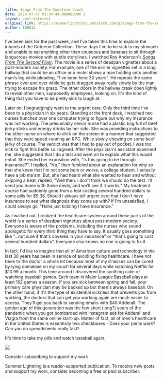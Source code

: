 ```yaml
---
title: Songs From The Comatose Couch
date: 2023-07-07 01:34:44.000000000 Z
layout: post-external
original_link: https://summerlightning.substack.com/p/songs-from-the-comatose-couch
author: 100013
---
```


I've been sick for the past week, and I've taken this time to explore the innards of the Criterion Collection. These days I've to be sick to my stomach and unable to eat anything other than couscous and bananas to sit through languorous movies with subtle storylines. I watched Roy Anderson's _[Songs From The Second Floor](https://letterboxd.com/film/songs-from-the-second-floor/)_. The movie is a series of deadpan vignettes about a post-modern society. For example, one of the earlier vignettes set in a long hallway that could be an office or a motel shows a man holding onto another man's leg while pleading, "I've been here 30 years". He repeats the same phrase over and over while he gets dragged away really slowly by the man trying to escape his grasp. The other doors in the hallway creak open lightly to reveal other men, supposedly employees, looking on. It's the kind of thing that you have to be pretty sick to laugh at.

Later on, I begrudgingly went to the urgent care. Only the third time I've been to a physician in six years. Standing at the front desk, I watched two nurses hunched over one computer trying to figure out why my insurance was not working. The presumably senior nurse had a plastic bag full of beef jerky sticks and energy drinks by her side. She was providing instructions to the other nurse on where to click on the screen in a manner that suggested that they were speed-running an RPG. While slowly chewing on some beef jerky of course. The verdict was that I had to pay out of pocket. I was too sick to fight this battle so I agreed. After the physician's assistant examined me, she suggested that I do a test and went on to explain what this would entail. She ended her exposition with, "Is this going to be through insurance?". I replied, "No," then fumbled about an explanation for why so that she knew that I'm not some bum or worse, a college student. I actually have a job ma'am. But, she had heard what she wanted to hear and without skipping a beat, replied, "Well then. I don't think we should do the test. I'll send you home with these meds, and we'll see if it works." My treatment course had suddenly gone from a test costing several hundred dollars to some pills for $9.38. Should I always tell urgent care that I don't have insurance to see what diagnosis they come up with? If I'm unsatisfied, I could always go, "Haha just kidding I have insurance."

As I walked out, I realized the healthcare system around these parts of the world is a series of deadpan vignettes about post-modern society. Everyone is aware of the problems, including the nurses who sound apologetic for every third thing they have to say. It usually goes something like "...not sure if that's covered in your insurance" or "that's going to cost several hundred dollars". Everyone also knows no one is going to fix it.

In fact, I'd like to imagine that all of American culture and technology in the last 30 years has been in service of avoiding fixing healthcare. I have not been to the doctor a whole lot because most of my illnesses can be cured by lying comatose on my couch for several days while watching Netflix for $10.99 a month. This time around I discovered the soothing calm of watching baseball games. Each team in Major League Baseball plays at least 162 games a season. If you are sick between spring and fall, your primary care physician may be backed up but there's always baseball. On the other hand, if it's the type of existential sickness that prevents you from working, the doctors that can get you working again are much easier to access. They'll get you back to sending emails with $40 Adderall. The golden age of this generation was the few short (long?) years of the pandemic when you got bombarded with Instagram ads for Adderall and Viagra from the same online start-up. Matter of fact, all of men's healthcare in the United States is essentially two checkboxes - Does your penis work? Can you do spreadsheets really fast?

It's time to take my pills and watch baseball again.

[![](https://substackcdn.com/image/fetch/w_1456,c_limit,f_auto,q_auto:good,fl_progressive:steep/https%3A%2F%2Fsubstack-post-media.s3.amazonaws.com%2Fpublic%2Fimages%2F2d4bb05e-38f3-4d01-ab65-63b44c921b2c_1020x564.jpeg)](https://substackcdn.com/image/fetch/f_auto,q_auto:good,fl_progressive:steep/https%3A%2F%2Fsubstack-post-media.s3.amazonaws.com%2Fpublic%2Fimages%2F2d4bb05e-38f3-4d01-ab65-63b44c921b2c_1020x564.jpeg)

Consider subscribing to support my work

Summer Lightning is a reader-supported publication. To receive new posts and support my work, consider becoming a free or paid subscriber.

